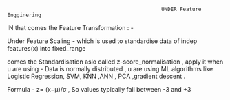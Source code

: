 
                                                      UNDER Feature Engginering
IN that comes the Feature Transformation : - 

Under Feature Scaling - which is used to standardise data of indep features(x) into fixed_range

comes the Standardisation aslo called z-score_normalisation , apply it when u are using - Data is normally distributed ,
u are using ML algorithms like Logistic Regression, SVM, KNN ,ANN , PCA ,gradient descent . 

Formula - 
z= (x−μ)/σ , So values typically fall between -3 and +3
 

 
